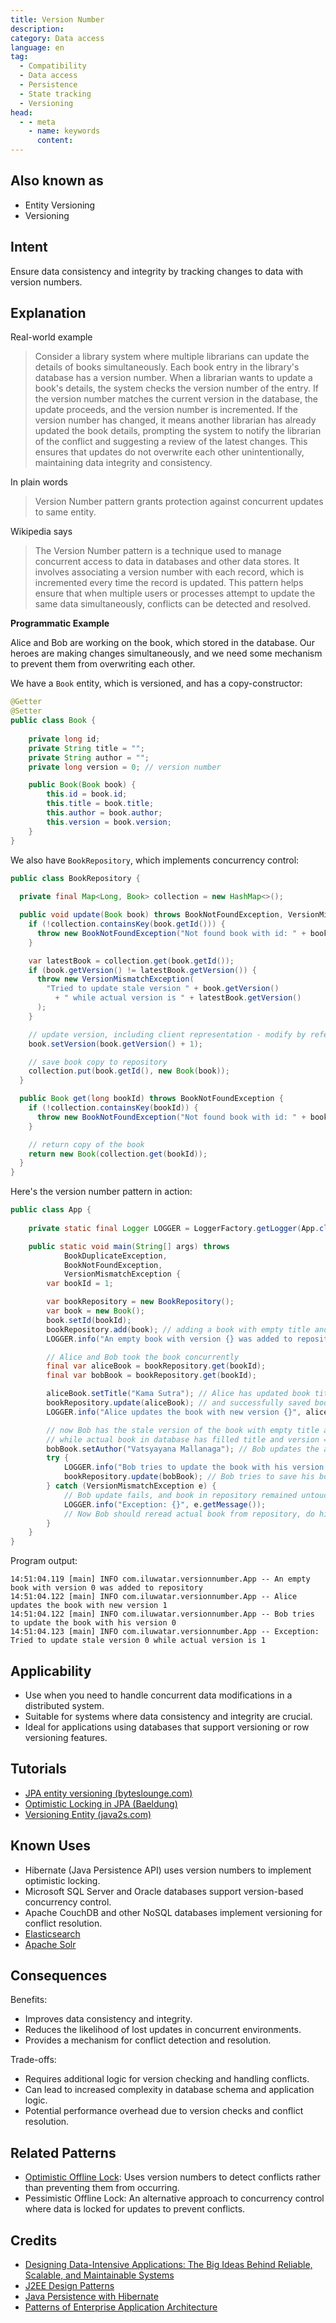 ```yaml
---
title: Version Number
description:
category: Data access
language: en
tag:
  - Compatibility
  - Data access
  - Persistence
  - State tracking
  - Versioning
head:
  - - meta
    - name: keywords
      content:
---
```


## Also known as

* Entity Versioning
* Versioning

## Intent

Ensure data consistency and integrity by tracking changes to data with version numbers.

## Explanation

Real-world example

> Consider a library system where multiple librarians can update the details of books simultaneously. Each book entry in the library's database has a version number. When a librarian wants to update a book's details, the system checks the version number of the entry. If the version number matches the current version in the database, the update proceeds, and the version number is incremented. If the version number has changed, it means another librarian has already updated the book details, prompting the system to notify the librarian of the conflict and suggesting a review of the latest changes. This ensures that updates do not overwrite each other unintentionally, maintaining data integrity and consistency.

In plain words

> Version Number pattern grants protection against concurrent updates to same entity.

Wikipedia says

> The Version Number pattern is a technique used to manage concurrent access to data in databases and other data stores. It involves associating a version number with each record, which is incremented every time the record is updated. This pattern helps ensure that when multiple users or processes attempt to update the same data simultaneously, conflicts can be detected and resolved.

**Programmatic Example**

Alice and Bob are working on the book, which stored in the database. Our heroes are making changes simultaneously, and we need some mechanism to prevent them from overwriting each other.

We have a `Book` entity, which is versioned, and has a copy-constructor:

```java
@Getter
@Setter
public class Book {
    
    private long id;
    private String title = "";
    private String author = "";
    private long version = 0; // version number

    public Book(Book book) {
        this.id = book.id;
        this.title = book.title;
        this.author = book.author;
        this.version = book.version;
    }
}
```

We also have `BookRepository`, which implements concurrency control:

```java
public class BookRepository {
    
  private final Map<Long, Book> collection = new HashMap<>();

  public void update(Book book) throws BookNotFoundException, VersionMismatchException {
    if (!collection.containsKey(book.getId())) {
      throw new BookNotFoundException("Not found book with id: " + book.getId());
    }

    var latestBook = collection.get(book.getId());
    if (book.getVersion() != latestBook.getVersion()) {
      throw new VersionMismatchException(
        "Tried to update stale version " + book.getVersion()
          + " while actual version is " + latestBook.getVersion()
      );
    }

    // update version, including client representation - modify by reference here
    book.setVersion(book.getVersion() + 1);

    // save book copy to repository
    collection.put(book.getId(), new Book(book));
  }

  public Book get(long bookId) throws BookNotFoundException {
    if (!collection.containsKey(bookId)) {
      throw new BookNotFoundException("Not found book with id: " + bookId);
    }

    // return copy of the book
    return new Book(collection.get(bookId));
  }
}
```

Here's the version number pattern in action:

```java
public class App {
    
    private static final Logger LOGGER = LoggerFactory.getLogger(App.class);

    public static void main(String[] args) throws
            BookDuplicateException,
            BookNotFoundException,
            VersionMismatchException {
        var bookId = 1;

        var bookRepository = new BookRepository();
        var book = new Book();
        book.setId(bookId);
        bookRepository.add(book); // adding a book with empty title and author
        LOGGER.info("An empty book with version {} was added to repository", book.getVersion());

        // Alice and Bob took the book concurrently
        final var aliceBook = bookRepository.get(bookId);
        final var bobBook = bookRepository.get(bookId);

        aliceBook.setTitle("Kama Sutra"); // Alice has updated book title
        bookRepository.update(aliceBook); // and successfully saved book in database
        LOGGER.info("Alice updates the book with new version {}", aliceBook.getVersion());

        // now Bob has the stale version of the book with empty title and version = 0
        // while actual book in database has filled title and version = 1
        bobBook.setAuthor("Vatsyayana Mallanaga"); // Bob updates the author
        try {
            LOGGER.info("Bob tries to update the book with his version {}", bobBook.getVersion());
            bookRepository.update(bobBook); // Bob tries to save his book to database
        } catch (VersionMismatchException e) {
            // Bob update fails, and book in repository remained untouchable
            LOGGER.info("Exception: {}", e.getMessage());
            // Now Bob should reread actual book from repository, do his changes again and save again
        }
    }
}
```

Program output:

```
14:51:04.119 [main] INFO com.iluwatar.versionnumber.App -- An empty book with version 0 was added to repository
14:51:04.122 [main] INFO com.iluwatar.versionnumber.App -- Alice updates the book with new version 1
14:51:04.122 [main] INFO com.iluwatar.versionnumber.App -- Bob tries to update the book with his version 0
14:51:04.123 [main] INFO com.iluwatar.versionnumber.App -- Exception: Tried to update stale version 0 while actual version is 1
```

## Applicability

* Use when you need to handle concurrent data modifications in a distributed system.
* Suitable for systems where data consistency and integrity are crucial.
* Ideal for applications using databases that support versioning or row versioning features.

## Tutorials

* [JPA entity versioning (byteslounge.com)](https://www.byteslounge.com/tutorials/jpa-entity-versioning-version-and-optimistic-locking)
* [Optimistic Locking in JPA (Baeldung)](https://www.baeldung.com/jpa-optimistic-locking)
* [Versioning Entity (java2s.com)](http://www.java2s.com/Tutorial/Java/0355__JPA/VersioningEntity.htm)

## Known Uses

* Hibernate (Java Persistence API) uses version numbers to implement optimistic locking.
* Microsoft SQL Server and Oracle databases support version-based concurrency control.
* Apache CouchDB and other NoSQL databases implement versioning for conflict resolution.
* [Elasticsearch](https://www.elastic.co/guide/en/elasticsearch/reference/current/docs-index_.html#index-versioning)
* [Apache Solr](https://lucene.apache.org/solr/guide/6_6/updating-parts-of-documents.html)

## Consequences

Benefits:

* Improves data consistency and integrity.
* Reduces the likelihood of lost updates in concurrent environments.
* Provides a mechanism for conflict detection and resolution.

Trade-offs:

* Requires additional logic for version checking and handling conflicts.
* Can lead to increased complexity in database schema and application logic.
* Potential performance overhead due to version checks and conflict resolution.

## Related Patterns

* [Optimistic Offline Lock](https://java-design-patterns.com/patterns/optimistic-offline-lock/): Uses version numbers to detect conflicts rather than preventing them from occurring.
* Pessimistic Offline Lock: An alternative approach to concurrency control where data is locked for updates to prevent conflicts.

## Credits

* [Designing Data-Intensive Applications: The Big Ideas Behind Reliable, Scalable, and Maintainable Systems](https://amzn.to/3y6yv1z)
* [J2EE Design Patterns](https://amzn.to/4dpzgmx)
* [Java Persistence with Hibernate](https://amzn.to/44tP1ox)
* [Patterns of Enterprise Application Architecture](https://amzn.to/3WfKBPR)
